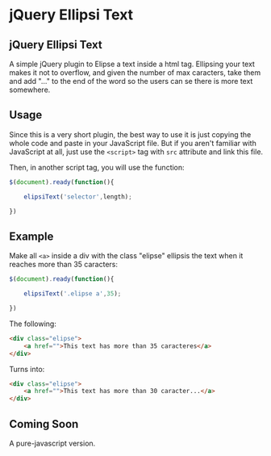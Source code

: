# jQuery Ellipsi Text


## jQuery Ellipsi Text

A simple jQuery plugin to Elipse a text inside a html tag.
Ellipsing your text makes it not to overflow, and given the number of max caracters, take them and add "..." to the end of the word so the users can se there is more text somewhere.

## Usage

Since this is a very short plugin, the best way to use it is just copying the whole code and paste in your JavaScript file.
But if you aren't familiar with JavaScript at all, just use the ```<script>``` tag with ```src``` attribute and link this file.

Then, in another script tag, you will use the function:

```javascript
$(document).ready(function(){

	elipsiText('selector',length);

})
```

## Example

Make all ```<a>``` inside a div with the class "elipse" ellipsis the text when it reaches more than 35 caracters:

```js
$(document).ready(function(){

	elipsiText('.elipse a',35);

})
```

The following:

```html
<div class="elipse">
	<a href="">This text has more than 35 caracteres</a>
</div>
```

Turns into:

```html
<div class="elipse">
	<a href="">This text has more than 30 caracter...</a>
</div>

```

## Coming Soon

A pure-javascript version.

	
